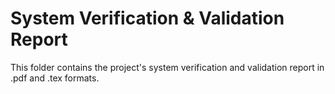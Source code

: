 # System Verification & Validation Report

This folder contains the project's system verification and validation report in .pdf and .tex formats.